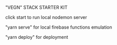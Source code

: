 

"VEGN" STACK STARTER KIT

click start to run local nodemon server

"yarn serve" for local firebase functions emulation

"yarn deploy" for deployment